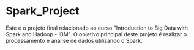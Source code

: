 # Spark_Project

Este é o projeto final relacionado ao curso "Introduction to Big Data with Spark and Hadoop - IBM". O objetivo principal deste projeto é realizar o processamento e análise de dados utilizando o Spark.

